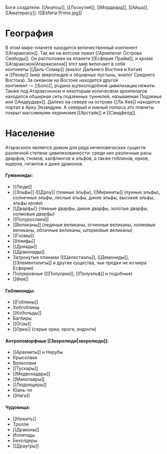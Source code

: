 Боги создатели: [[Акатош]], [[Лоскутия]], [[Мордвард]], [[Айша]], [[Аматерасу]].
![[Esferia Prime.jpg]]
# География 
В этом мире-планете находится величественный континент [[Атараксион]]. Так же на вотсоке лежит [[Архипелаг Острова Свободы]]. Он расположен на планете [[Есферия Прайм]], и кроме [[Атараксион|Атараксиона]] этот мир включает в себя континеты [[Даль-Сомар]] (аналог Дальнего Востока и Китая) и [[Рехау]] (мир зверолюдей и обширных пустынь, аналог Среднего Востока). За океаном на Востоке находится другой континент — [[Боло]], родина ацтекоподобной цивилизации нежити. Также под Атараксионом и некоторым количесвом архипелагов находится обширная сеть подземных туннелей, называемая Подземье или [[Андердарк]]. Далеко на севере на острове [[Ла-Хея]] находится портал в Арку Экзандрии. А северый и южный полюса это планеты покрыт массивными ледниками [[Арстайк]] и [[Свидфелд]]. 
# Население
Атараскион является домом для ряда нечеловеческих существ различной степени цивилизованности: среди них различные расы дварфов, гномов, халфлингов и эльфов, а также гоблинов, орков, ящеров, гигантов и даже драконов.
#### Гуманоиды:
* [[Люди]]
* [[Эльфы]] ([[Дроу]] (темные эльфы), [[Мириниты]] (лунные эльфы), солнечные эльфы, лесные эльфы, дикие эльфы, высокие эльфы, эльфы крови)
* [[Дварфы]] (тёмные дварфы, дикие дварфы, золотые дварфы, холмовые дварфы)
* [[Полурослики]]
* [[Великаны]] (ледяные великаны, огненные великаны, холмовые великаны, облачные великаны, штормовые великаны)
* [[Гномы]]
* [[Нимфы]]
* [[Дриады]]
* [[Дракониды]]
* Затронутые планами ([[Целестиалы]], [[Демониды]], [[Элементалиты]] и другие существа, чьи предки не из мира Есферии)
* Полукровные ([[Полуорки]], [[Полуэльф]] и подобные)
* [[Феи]]
#### Гоблиноиды:
* [[Гоблины]]
* Хобгоблины
* [[Кобольды]]
* Багбиры
* [[Огры]]
* [[Орки]] (серые орки, ороги, ондонти)
#### Антропоморфные [[Зверолюди|зверолюди]]:
* [[Арахниты]] и Нерубы
* Крысолаки
* Волколаки
* [[Тускары]]
* [[Медвохадары]]
* [[Минотавры]]
* [[Людоящеры]]
* Юань-ти
* [[Наги]]
#### Чудовища:
* [[Нежить]]
* Тролли
* [[Драконы]]
* Иллитиды
* Бехолдеры
* [[Драугры]]